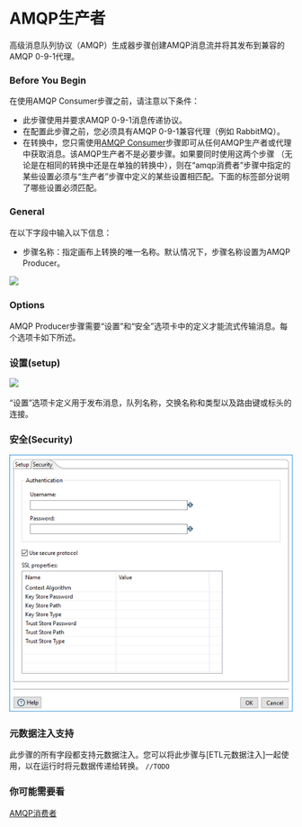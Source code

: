 # AMQP生产者

高级消息队列协议（AMQP）生成器步骤创建AMQP消息流并将其发布到兼容的AMQP 0-9-1代理。 

### Before You Begin

在使用AMQP Consumer步骤之前，请注意以下条件：

- 此步骤使用并要求AMQP 0-9-1消息传递协议。
- 在配置此步骤之前，您必须具有AMQP 0-9-1兼容代理（例如  RabbitMQ）。
- 在转换中，您只需使用[AMQP Consumer](./ampqConsumer.md )步骤即可从任何AMQP生产者或代理中获取消息。该AMQP生产者不是必要步骤。如果要同时使用这两个步骤
（无论是在相同的转换中还是在单独的转换中），则在“amqp消费者”步骤中指定的某些设置必须与“生产者”步骤中定义的某些设置相匹配。下面的标签部分说明了哪些设置必须匹配。

### General

在以下字段中输入以下信息：
- 步骤名称：指定画布上转换的唯一名称。默认情况下，步骤名称设置为AMQP Producer。

![](/image/PDI_TransStep_Dialog_AMQP-Producer.png)

### Options
AMQP Producer步骤需要“设置”和“安全”选项卡中的定义才能流式传输消息。每个选项卡如下所述。

### 设置(setup)

![](/image/PDI_TransStep_Tab_Setup2_AMQP-Producer.png)

“设置”选项卡定义用于发布消息，队列名称，交换名称和类型以及路由键或标头的连接。


### 安全(Security)
![](/step/image/PDI_TransStep_Tab_Security_AMQP-Producer.png)

### 元数据注入支持


此步骤的所有字段都支持元数据注入。您可以将此步骤与[ETL元数据注入]一起使用，以在运行时将元数据传递给转换。 ```//TODO``` 

### 你可能需要看

[AMQP消费者](./ampqConsumer.md)



